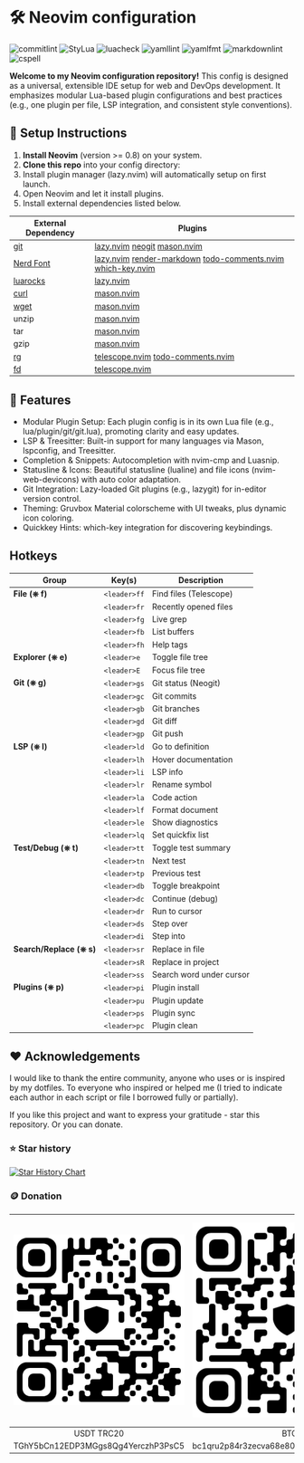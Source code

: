 # :hammer_and_wrench: Neovim configuration

![commitlint](https://img.shields.io/github/actions/workflow/status/CelticBoozer/nvim-config/commitlint.yaml?branch=master&label=commitlint)
![StyLua](https://img.shields.io/github/actions/workflow/status/CelticBoozer/nvim-config/stylua.yaml?branch=master&label=StyLua)
![luacheck](https://img.shields.io/github/actions/workflow/status/CelticBoozer/nvim-config/luacheck.yaml?branch=master&label=luacheck)
![yamllint](https://img.shields.io/github/actions/workflow/status/CelticBoozer/nvim-config/yamllint.yaml?branch=master&label=yamllint)
![yamlfmt](https://img.shields.io/github/actions/workflow/status/CelticBoozer/nvim-config/yamlfmt.yaml?branch=master&label=yamlfmt)
![markdownlint](https://img.shields.io/github/actions/workflow/status/CelticBoozer/nvim-config/markdownlint.yaml?branch=master&label=markdownlint)
![cspell](https://img.shields.io/github/actions/workflow/status/CelticBoozer/nvim-config/cspell.yaml?branch=master&label=cspell)

**Welcome to my Neovim configuration repository!** This config is designed as a
universal, extensible IDE setup for web and DevOps development. It emphasizes
modular Lua-based plugin configurations and best practices (e.g., one plugin per
file, LSP integration, and consistent style conventions).

## 🚀 Setup Instructions

1. **Install Neovim** (version >= 0.8) on your system.
2. **Clone this repo** into your config directory:
3. Install plugin manager (lazy.nvim) will automatically setup on first launch.
4. Open Neovim and let it install plugins.
5. Install external dependencies listed below.
<!-- markdownlint-diable-file MD013 -->
|External Dependency | Plugins |
|--------------------|---------|
| [git](https://git-scm.com/downloads) | [lazy.nvim](https://github.com/folke/lazy.nvim) [neogit](https://github.com/NeogitOrg/neogit) [mason.nvim](https://github.com/williamboman/mason.nvim) |
| [Nerd Font](https://www.nerdfonts.com/) | [lazy.nvim](https://github.com/folke/lazy.nvim) [render-markdown](https://github.com/MeanderingProgrammer/render-markdown.nvim) [todo-comments.nvim](https://github.com/folke/todo-comments.nvim) [which-key.nvim](https://github.com/folke/which-key.nvim) |
| [luarocks](https://luarocks.org/) | [lazy.nvim](https://github.com/folke/lazy.nvim) |
| [curl](https://curl.se/download.html) | [mason.nvim](https://github.com/williamboman/mason.nvim) |
| [wget](https://www.gnu.org/software/wget/) | [mason.nvim](https://github.com/williamboman/mason.nvim) |
| unzip | [mason.nvim](https://github.com/williamboman/mason.nvim) |
| tar | [mason.nvim](https://github.com/williamboman/mason.nvim) |
| gzip | [mason.nvim](https://github.com/williamboman/mason.nvim) |
| [rg](https://github.com/BurntSushi/ripgrep) | [telescope.nvim](https://github.com/nvim-telescope/telescope.nvim) [todo-comments.nvim](https://github.com/folke/todo-comments.nvim) |
| [fd](https://github.com/sharkdp/fd) | [telescope.nvim](https://github.com/nvim-telescope/telescope.nvim) |

## 🌟 Features

- Modular Plugin Setup: Each plugin config is in its own Lua file (e.g.,
lua/plugin/git/git.lua), promoting clarity and easy updates.
- LSP & Treesitter: Built-in support for many languages via Mason, lspconfig,
and Treesitter.
- Completion & Snippets: Autocompletion with nvim-cmp and Luasnip.
- Statusline & Icons: Beautiful statusline (lualine) and file icons
(nvim-web-devicons) with auto color adaptation.
- Git Integration: Lazy-loaded Git plugins (e.g., lazygit) for in-editor
version control.
- Theming: Gruvbox Material colorscheme with UI tweaks, plus dynamic icon
coloring.
- Quickkey Hints: which-key integration for discovering keybindings.

## Hotkeys

| Group               | Key(s)               | Description                           |
|---------------------|----------------------|---------------------------------------|
| **File (⎈ f)**      | `<leader>ff`         | Find files (Telescope)                |
|                     | `<leader>fr`         | Recently opened files                 |
|                     | `<leader>fg`         | Live grep                             |
|                     | `<leader>fb`         | List buffers                          |
|                     | `<leader>fh`         | Help tags                             |
| **Explorer (⎈ e)** | `<leader>e`          | Toggle file tree                      |
|                     | `<leader>E`          | Focus file tree                       |
| **Git (⎈ g)**       | `<leader>gs`         | Git status (Neogit)                   |
|                     | `<leader>gc`         | Git commits                           |
|                     | `<leader>gb`         | Git branches                          |
|                     | `<leader>gd`         | Git diff                              |
|                     | `<leader>gp`         | Git push                              |
| **LSP (⎈ l)**       | `<leader>ld`         | Go to definition                      |
|                     | `<leader>lh`         | Hover documentation                   |
|                     | `<leader>li`         | LSP info                              |
|                     | `<leader>lr`         | Rename symbol                         |
|                     | `<leader>la`         | Code action                           |
|                     | `<leader>lf`         | Format document                       |
|                     | `<leader>le`         | Show diagnostics                      |
|                     | `<leader>lq`         | Set quickfix list                     |
| **Test/Debug (⎈ t)**| `<leader>tt`         | Toggle test summary                   |
|                     | `<leader>tn`         | Next test                             |
|                     | `<leader>tp`         | Previous test                         |
|                     | `<leader>db`         | Toggle breakpoint                     |
|                     | `<leader>dc`         | Continue (debug)                      |
|                     | `<leader>dr`         | Run to cursor                         |
|                     | `<leader>ds`         | Step over                             |
|                     | `<leader>di`         | Step into                             |
| **Search/Replace (⎈ s)** | `<leader>sr`   | Replace in file                       |
|                     | `<leader>sR`         | Replace in project                    |
|                     | `<leader>ss`         | Search word under cursor              |
| **Plugins (⎈ p)**   | `<leader>pi`         | Plugin install                        |
|                     | `<leader>pu`         | Plugin update                         |
|                     | `<leader>ps`         | Plugin sync                           |
|                     | `<leader>pc`         | Plugin clean                          |

## :heart: Acknowledgements

I would like to thank the entire community, anyone who uses or is inspired by
my dotfiles. To everyone who inspired or helped me (I tried to indicate each
author in each script or file I borrowed fully or partially).

If you like this project and want to express your gratitude - star this
repository. Or you can donate.

### :star: Star history

[![Star History Chart](https://api.star-history.com/svg?repos=CelticBoozer/nvim-config&type=Timeline&theme=dark)](https://star-history.com/#CelticBoozer/nvim-config&Timeline)

### :coin: Donation
<!-- cSpell:disable -->
| ![USDT-TRC20](.github/assets/USDT.jpg)     | ![BTC](.github/assets/BTC.jpg)                     | ![ETH](.github/assets/ETH.jpg)                     |
|:----------------------------------:|:------------------------------------------:|:------------------------------------------:|
| USDT TRC20 | BTC | ETH |
| TGhY5bCn12EDP3MGgs8Qg4YerczhP3PsC5 | bc1qru2p84r3zecva68e804jtjqp923mx2eekqwg3a | 0xb00d88737B0BD4f5cb5fc7519b3d27045b796ceb |
